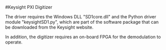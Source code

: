 #Keysight PXI Digitizer

The driver requires the Windows DLL "SD1core.dll" and the Python driver module "keysightSD1.py", which are part of the software package that can be downloaded from the Keysight website.

In addition, the digitizer requires an on-board FPGA for the demodulation to operate.


